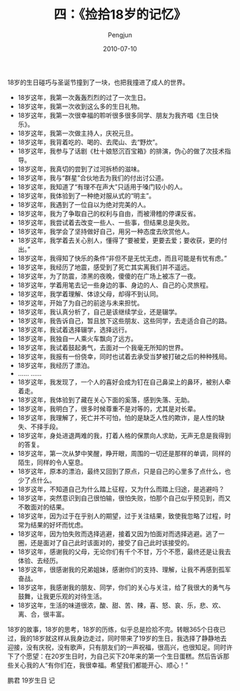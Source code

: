 ﻿---
layout: post
title: '四：《捡拾18岁的记忆》'
date: 2010-07-10
author: Pengjun
tags: 成长印记
---

18岁的生日碰巧与圣诞节撞到了一块，也把我撞进了成人的世界。

- 18岁这年，我第一次轰轰烈烈的过了一次生日。
- 18岁这年，我第一次收到这么多的生日礼物。
- 18岁这年，我第一次很幸福的聆听很多很多同学、朋友为我齐唱《生日快乐》。
- 18岁这年，我第一次做主持人，庆祝元旦。
- 18岁这年，我背着吃的、喝的、去爬山、去“野炊”。
- 18岁这年，我参与了话剧《杜十娘怒沉百宝箱》的排演，伪心的做了次技术指导。
- 18岁这年，我真切的尝到了过河拆桥的滋味。
- 18岁这年，我与“群星”合伙地去为我们的付出讨公道。 
- 18岁这年，我知道了“有理不在声大”只适用于嗓门较小的人。
- 18岁这年，我体验到了一种绝对服从式的“明主”。
- 18岁这年，我遇到了一位自以为绝对完美的人。
- 18岁这年，我为了争取自己的权利与自由，而被滑稽的停课反省。
- 18岁这年，我尝试着去改变一些人、一些事，但结果总是失败。
- 18岁这年，我学会了坚持做好自己，用另一种态度去欣赏他人。
- 18岁这年，我学着去关心别人，懂得了“要被爱，更要去爱；要收获，更的付出。”
- 18岁这年，我得知了快乐的条件“非但不是无忧无虑，而且可能是有忧有虑。”
- 18岁这年，我经历了地震，感受到了死亡其实离我们并不遥远。
- 18岁这年，为了防震，漆黑的夜晚，傻傻的在广场上被冻了一夜。
- 18岁这年，学着用笔去记一些身边的事、身边的人、自己的心灵旅程。
- 18岁这年，我学着理解、体谅父母，却得不到认同。
- 18岁这年，开始了为自己的前途与未来担忧。
- 18岁这年，我认真分析了，自己是该继续学业，还是辍学。
- 18岁这年，我告诉自己，暂且放下这些朋友、这些同学，去走适合自己的路。
- 18岁这年，我试着选择辍学，选择远行。
- 18岁这年，我独自一人乘火车飘向了远方。
- 18岁这年，我试着鼓起勇气，去面对一个我毫无所知的世界。
- 18岁这年，我报有一份侥幸，同时也试着去承受当梦被打破之后的种种残局。
- 18岁这年，我经历了漂泊。
- ……    ……
- 18岁这年，我发现了，一个人的喜好会成为钉在自己鼻梁上的鼻环，被别人牵着走。
- 18岁这年，我体验到了藏在关心下面的奚落，感到失落、无助。
- 18岁这年，我明白了，很多时候尊重不是对等的，尤其是对长辈。
- 18岁这年，我理解了，死亡并不可怕，怕的是缺乏人性的欺诈，是人性的缺失、不择手段。
- 18岁这年，身处进退两难的我，打着人格的保票向人求助，无声无息是我得到的答复。
- 18岁这年，第一次从梦中笑醒，睁开眼，周围的一切还是那样的单调，同样的陌生，同样的令人窒息。
- 18岁这年，原本的漂泊，最终又回到了原点，只是自己的心里多了点什么，也少了点什么。
- 18岁这年，不知道自己为什么踏上征程，又为什么而踏上归途，是逃避吗？
- 18岁这年，突然意识到自己很怕输，很怕失败，怕那个自己似乎预见到，而又不敢面对的结果。 
- 18岁这年，因为过于在乎别人的期望，过于关注结果，致使我忽略了过程，时常为结果的好坏而忧虑。
- 18岁这年，因为怕失败而选择逃避，接着又因为怕面对而选择逃避。逃了一圈，还是面对了自己此时该面对的，接受了自己此时该接受的。
- 18岁这年，感谢我的父母，无论你们有千个不甘，万个不愿，最终还是让我去体验、去经历。
- 18岁这年，很感谢我的兄弟姐妹，感谢你们的支持、理解，让我不再感到孤军奋战。
- 18岁这年，我感谢我的朋友、同学，你们的关心与关注，给了我很大的勇气与鼓舞，让我更乐观的对待生活。
- 18岁这年，生活的味道很浓，酸、甜、苦、辣，喜、怒、哀、乐，悲、欢、离、合，很丰富。

18岁的故事，18岁的思考，18岁的历练，似乎总是捡拾不完。转眼365个日夜已过，我的18岁就这样从我身边走过，同时带来了19岁的生日，我选择了静静地去迎接，没有庆祝，没有歌声，只有朋友们的一声祝福，很高兴，也很知足。同时许下了个愿望：在20岁生日时，为自己买下20年来的第一个生日蛋糕。然后告诉那些关心我的人“有你们在，我很幸福。希望我们都能开心、顺心！”


鹏君
19岁生日  记